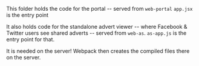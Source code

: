 
This folder holds the code for the portal -- served from `web-portal`
`app.jsx` is the entry point

It also holds code for the standalone advert viewer -- where Facebook & Twitter users see shared adverts -- served from `web-as`.
`as-app.js` is the entry point for that.

It is needed on the server!
Webpack then creates the compiled files there on the server.